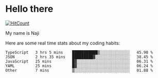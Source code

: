 # Hello there

[![HitCount](http://hits.dwyl.com/na-ji/na-ji.svg)](https://youtu.be/dQw4w9WgXcQ)

My name is Naji

Here are some real time stats about my coding habits:

<!--START_SECTION:waka-->
```text
TypeScript   3 hrs 5 mins    ███████████▒░░░░░░░░░░░░░   45.98 % 
JSON         2 hrs 35 mins   █████████▓░░░░░░░░░░░░░░░   38.45 % 
JavaScript   25 mins         █▓░░░░░░░░░░░░░░░░░░░░░░░   06.31 % 
YAML         25 mins         █▓░░░░░░░░░░░░░░░░░░░░░░░   06.24 % 
Other        7 mins          ▒░░░░░░░░░░░░░░░░░░░░░░░░   01.88 % 
```
<!--END_SECTION:waka-->
